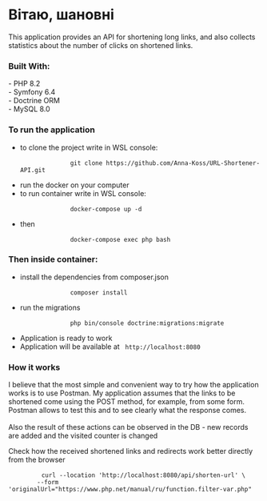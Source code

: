 # Вітаю, шановні

This application provides an API for shortening long links, and also collects statistics about the number of clicks on shortened links. <br>

<h3> Built With:</h3>
- PHP 8.2 <br>
- Symfony 6.4 <br>
- Doctrine ORM <br>
- MySQL 8.0 <br>

<h3> To run the application</h3>
<ul>
<li> to clone the project write in WSL console:  </li>
<pre>           <code> git clone https://github.com/Anna-Koss/URL-Shortener-API.git </code></pre> 
<li> run the docker on your computer</li>
<li> to run container write in WSL console:</li> 
 <pre>           <code> docker-compose up -d </code></pre>
<li> then </li>
<pre>           <code> docker-compose exec php bash </code></pre> 
</ul>

<h3> Then inside container: </h3>
<ul>
<li> install the dependencies from composer.json</li>
<pre>           <code> composer install </code></pre> 
<li> run the migrations </li>
<pre>           <code> php bin/console doctrine:migrations:migrate </code></pre> 
<li> Application is ready to work </li>
<li> Application will be available at <code> http://localhost:8080 </code> </li>
</ul>



<h3>How it works</h3>
I believe that the most simple and convenient way to try how the application works is to use Postman.
My application assumes that the links to be shortened come using the POST method, for example, from some form.
Postman allows to test this and to see clearly what the response comes.  <br>
<br>
Also the result of these actions can be observed in the DB - new records are added and the visited counter is changed <br>

Check how the received shortened links and redirects work better directly from the browser
<pre>       <code> curl --location 'http://localhost:8080/api/shorten-url' \
        --form 'originalUrl="https://www.php.net/manual/ru/function.filter-var.php" </code></pre>

<br>
<br>
<br>
<br>
<br>
<br>
